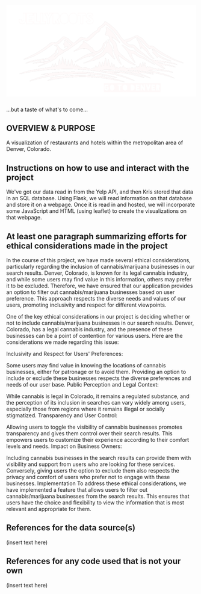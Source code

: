 ![Header Image](Images/denver.png "Title Tile")
=============================

...but a taste of what's to come...

OVERVIEW & PURPOSE
- 
A visualization of restaurants and hotels within the metropolitan area of Denver, Colorado.


Instructions on how to use and interact with the project
-
We've got our data read in from the Yelp API, and then Kris stored that data in an SQL database. Using Flask, we will read information on that database and store it on a webpage. Once it is read in and hosted, we will incorporate some JavaScript and HTML (using leaflet) to create the visualizations on that webpage.


At least one paragraph summarizing efforts for ethical considerations made in the project
- 
In the course of this project, we have made several ethical considerations, particularly regarding the inclusion of cannabis/marijuana businesses in our search results. Denver, Colorado, is known for its legal cannabis industry, and while some users may find value in this information, others may prefer it to be excluded. Therefore, we have ensured that our application provides an option to filter out cannabis/marijuana businesses based on user preference. This approach respects the diverse needs and values of our users, promoting inclusivity and respect for different viewpoints.

One of the key ethical considerations in our project is deciding whether or not to include cannabis/marijuana businesses in our search results. Denver, Colorado, has a legal cannabis industry, and the presence of these businesses can be a point of contention for various users. Here are the considerations we made regarding this issue:

Inclusivity and Respect for Users' Preferences:

Some users may find value in knowing the locations of cannabis businesses, either for patronage or to avoid them. Providing an option to include or exclude these businesses respects the diverse preferences and needs of our user base.
Public Perception and Legal Context:

While cannabis is legal in Colorado, it remains a regulated substance, and the perception of its inclusion in searches can vary widely among users, especially those from regions where it remains illegal or socially stigmatized.
Transparency and User Control:

Allowing users to toggle the visibility of cannabis businesses promotes transparency and gives them control over their search results. This empowers users to customize their experience according to their comfort levels and needs.
Impact on Business Owners:

Including cannabis businesses in the search results can provide them with visibility and support from users who are looking for these services. Conversely, giving users the option to exclude them also respects the privacy and comfort of users who prefer not to engage with these businesses.
Implementation
To address these ethical considerations, we have implemented a feature that allows users to filter out cannabis/marijuana businesses from the search results. This ensures that users have the choice and flexibility to view the information that is most relevant and appropriate for them.


  
References for the data source(s)
-
(insert text here)

  
References for any code used that is not your own
-
(insert text here)

